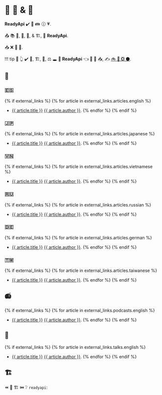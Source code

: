 # 🔢 🔗 &amp; 📄

**ReadyApi** ✔️ 👑 👪 🕧 💗.

📤 📚 🏤, 📄, 🧰, &amp; 🏗, 🔗 **ReadyApi**.

📥 ❌ 📇 👫.

!!! tip
    🚥 👆 ✔️ 📄, 🏗, 🧰, ⚖️ 🕳 🔗 **ReadyApi** 👈 🚫 📇 📥, ✍ <a href="https://github.com/khulnasoft/readyapi/edit/master/docs/en/data/external_links.yml" class="external-link" target="_blank">🚲 📨 ❎ ⚫️</a>.

## 📄

### 🇪🇸

{% if external_links %}
{% for article in external_links.articles.english %}

* <a href="{{ article.link }}" class="external-link" target="_blank">{{ article.title }}</a> <a href="{{ article.author_link }}" class="external-link" target="_blank">{{ article.author }}</a>.
{% endfor %}
{% endif %}

### 🇯🇵

{% if external_links %}
{% for article in external_links.articles.japanese %}

* <a href="{{ article.link }}" class="external-link" target="_blank">{{ article.title }}</a> <a href="{{ article.author_link }}" class="external-link" target="_blank">{{ article.author }}</a>.
{% endfor %}
{% endif %}

### 🇻🇳

{% if external_links %}
{% for article in external_links.articles.vietnamese %}

* <a href="{{ article.link }}" class="external-link" target="_blank">{{ article.title }}</a> <a href="{{ article.author_link }}" class="external-link" target="_blank">{{ article.author }}</a>.
{% endfor %}
{% endif %}

### 🇷🇺

{% if external_links %}
{% for article in external_links.articles.russian %}

* <a href="{{ article.link }}" class="external-link" target="_blank">{{ article.title }}</a> <a href="{{ article.author_link }}" class="external-link" target="_blank">{{ article.author }}</a>.
{% endfor %}
{% endif %}

### 🇩🇪

{% if external_links %}
{% for article in external_links.articles.german %}

* <a href="{{ article.link }}" class="external-link" target="_blank">{{ article.title }}</a> <a href="{{ article.author_link }}" class="external-link" target="_blank">{{ article.author }}</a>.
{% endfor %}
{% endif %}

### 🇹🇼

{% if external_links %}
{% for article in external_links.articles.taiwanese %}

* <a href="{{ article.link }}" class="external-link" target="_blank">{{ article.title }}</a> <a href="{{ article.author_link }}" class="external-link" target="_blank">{{ article.author }}</a>.
{% endfor %}
{% endif %}

## 📻

{% if external_links %}
{% for article in external_links.podcasts.english %}

* <a href="{{ article.link }}" class="external-link" target="_blank">{{ article.title }}</a> <a href="{{ article.author_link }}" class="external-link" target="_blank">{{ article.author }}</a>.
{% endfor %}
{% endif %}

## 💬

{% if external_links %}
{% for article in external_links.talks.english %}

* <a href="{{ article.link }}" class="external-link" target="_blank">{{ article.title }}</a> <a href="{{ article.author_link }}" class="external-link" target="_blank">{{ article.author }}</a>.
{% endfor %}
{% endif %}

## 🏗

⏪ 📂 🏗 ⏮️ ❔ `readyapi`:

<div class="github-topic-projects">
</div>
